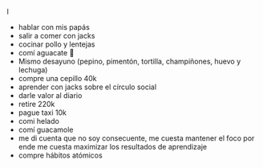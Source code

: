 I
- hablar con mis papás 
- salir a comer con jacks 
- cocinar pollo y lentejas 
- comí aguacate 🥑 
- Mismo desayuno (pepino, pimentón, tortilla, champiñones, huevo y lechuga)
- compre una cepillo 40k 
- aprender con jacks sobre el círculo social 
- darle valor al diario
- retire 220k
- pague taxi 10k 
- comi helado 
- comí guacamole 
- me di cuenta que no soy consecuente, me cuesta mantener el foco por ende me cuesta maximizar los resultados de aprendizaje 
- compre hábitos atómicos  